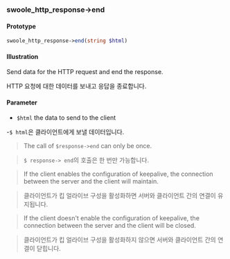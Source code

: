 

### swoole_http_response->end

#### Prototype

```php
swoole_http_response->end(string $html)
```

#### Illustration

Send data for the HTTP request and end the response.

HTTP 요청에 대한 데이터를 보내고 응답을 종료합니다.

#### Parameter

- `$html` the data to send to the client

-`$ html`은 클라이언트에게 보낼 데이터입니다.

> The call of `$response->end` can only be once.

>`$ response-> end`의 호출은 한 번만 가능합니다.

> If the client enables the configuration of keepalive, the connection between the server and the client will maintain.

> 클라이언트가 킵 얼라이브 구성을 활성화하면 서버와 클라이언트 간의 연결이 유지됩니다.

> If the client doesn't enable the configuration of keepalive, the connection between the server and the client will be closed.

> 클라이언트가 킵 얼라이브 구성을 활성화하지 않으면 서버와 클라이언트 간의 연결이 닫힙니다.